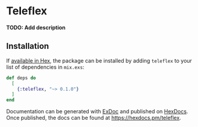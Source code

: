 # Teleflex

**TODO: Add description**

## Installation

If [available in Hex](https://hex.pm/docs/publish), the package can be installed
by adding `teleflex` to your list of dependencies in `mix.exs`:

```elixir
def deps do
  [
    {:teleflex, "~> 0.1.0"}
  ]
end
```

Documentation can be generated with [ExDoc](https://github.com/elixir-lang/ex_doc)
and published on [HexDocs](https://hexdocs.pm). Once published, the docs can
be found at <https://hexdocs.pm/teleflex>.

